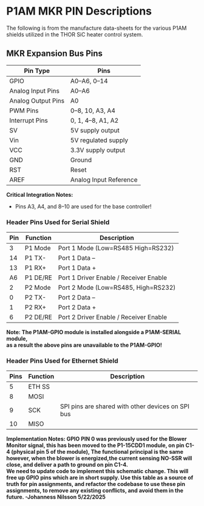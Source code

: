 # P1AM MKR PIN Descriptions

The following is from the manufacture data-sheets for the various P1AM shields utilized in the THOR
SiC heater control system.

## MKR Expansion Bus Pins

| Pin Type           | Pins                   |
| ------------------ | ---------------------- |
| GPIO               | A0–A6, 0–14            |
| Analog Input Pins  | A0–A6                  |
| Analog Output Pins | A0                     |
| PWM Pins           | 0–8, 10, A3, A4        |
| Interrupt Pins     | 0, 1, 4–8, A1, A2      |
| SV                 | 5V supply output       |
| Vin                | 5V regulated supply    |
| VCC                | 3.3V supply output     |
| GND                | Ground                 |
| RST                | Reset                  |
| AREF               | Analog Input Reference |

**Critical Integration Notes:**

- Pins A3, A4, and 8–10 are used for the base controller!

### Header Pins Used for Serial Shield

| Pin | Function | Description                            |
| --- | -------- | -------------------------------------- |
| 3   | P1 Mode  | Port 1 Mode (Low=RS485 High=RS232)     |
| 14  | P1 TX-   | Port 1 Data –                          |
| 13  | P1 RX+   | Port 1 Data +                          |
| A6  | P1 DE/RE | Port 1 Driver Enable / Receiver Enable |
| 2   | P2 Mode  | Port 2 Mode (Low=RS485, High=RS232)    |
| 0   | P2 TX-   | Port 2 Data –                          |
| 1   | P2 RX+   | Port 2 Data +                          |
| 6   | P2 DE/RE | Port 2 Driver Enable / Receiver Enable |

**Note: The P1AM-GPIO module is installed alongside a P1AM-SERIAL module,  
as a result the above pins are unavailable to the P1AM-GPIO!**

### Header Pins Used for Ethernet Shield

| Pins | Function | Description                                       |
| ---- | -------- | ------------------------------------------------- |
| 5    | ETH SS   |                                                   |
| 8    | MOSI     |                                                   |
| 9    | SCK      | SPI pins are shared with other devices on SPI bus |
| 10   | MISO     |                                                   |

**Implementation Notes: GPIO PIN 0 was previously used for the Blower Monitor signal,
this has been moved to the P1-15CDD1 module, on pin C1-4 (physical pin 5 of the module),
The functional principal is the same however, when the blower is energized,the
current sensing NO-SSR will close, and deliver a path to ground on pin C1-4.  
We need to update code to implement this schematic change. This will free up
GPIO pins which are in short supply. Use this table as a source of truth for pin
assignments, and refactor the codebase to use these pin assignments, to remove any
existing conflicts, and avoid them in the future. -Johanness Nilsson 5/22/2025**
